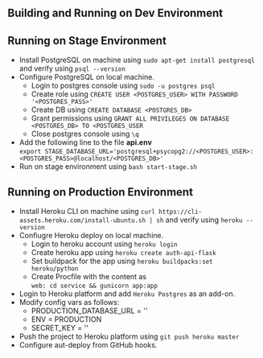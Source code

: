 ## Building and Running on Dev Environment


## Running on Stage Environment
+ Install PostgreSQL on machine using `sudo apt-get install postgresql` and verify using `psql --version`
+ Configure PostgreSQL on local machine.
  - Login to postgres console using `sudo -u postgres psql`
  - Create role using `CREATE USER <POSTGRES_USER> WITH PASSWORD '<POSTGRES_PASS>'`
  - Create DB using `CREATE DATABASE <POSTGRES_DB>`
  - Grant permissions using `GRANT ALL PRIVILEGES ON DATABASE <POSTGRES_DB> TO <POSTGRES_USER`
  - Close postgres console using `\q`
+ Add the following line to the file **api.env**   
`export STAGE_DATABASE_URL='postgresql+psycopg2://<POSTGRES_USER>:<POSTGRES_PASS>@localhost/<POSTGRES_DB>'`
+ Run on stage environment using `bash start-stage.sh`

## Running on Production Environment
+ Install Heroku CLI on machine using `curl https://cli-assets.heroku.com/install-ubuntu.sh | sh` and verify using `heroku --version`
+ Confiugre Heroku deploy on local machine.
  - Login to heroku account using `heroku login`
  - Create heroku app using `heroku create auth-api-flask`
  - Set buildpack for the app using `heroku buildpacks:set heroku/python`
  - Create Procfile with the content as  
  `web: cd service && gunicorn app:app`
+ Login to Heroku platform and add `Heroku Postgres` as an add-on.
+ Modify config vars as follows:
  - PRODUCTION_DATABASE_URL = ''
  - ENV = PRODUCTION
  - SECRET_KEY = ''
+ Push the project to Heroku platform using `git push heroku master`
+ Configure aut-deploy from GitHub hooks.
